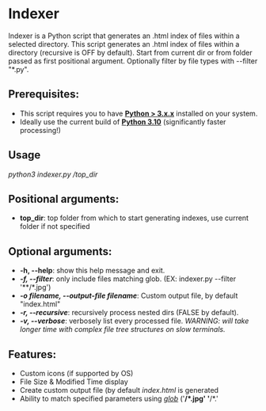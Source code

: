 # Indexer
Indexer is a Python script that generates an .html index of files within a selected directory. This script generates an .html index of files within a directory (recursive is OFF by default). Start from current dir or from folder passed as first positional argument. Optionally filter by file types with --filter "*.py".

## Prerequisites:
* This script requires you to have **[Python > 3.x.x](https://www.python.org/downloads/)** installed on your system. 
* Ideally use the current build of **[Python 3.10](https://www.python.org/downloads/release/python-3100/)** (significantly faster processing!)

## Usage
*python3 indexer.py /top_dir*

## Positional arguments:
* **top_dir**: top folder from which to start generating indexes, use current folder if not specified

## Optional arguments:
* **-h, --help**: show this help message and exit.
* ***-f, --filter***: only include files matching glob. (EX: indexer.py --filter '**/*.jpg')
* ***-o filename, --output-file filename***: Custom output file, by default "index.html"
* ***-r, --recursive***: recursively process nested dirs (FALSE by default).
* ***-v, --verbose***: verbosely list every processed file. *WARNING: will take longer time with complex file tree structures on slow terminals.*

## Features:
* Custom icons (if supported by OS)  
* File Size & Modified Time display 
* Create custom output file (by default *index.html* is generated
* Ability to match specified parameters using [*glob*](https://docs.python.org/3/library/glob.html) ('**/*.jpg' '**/*.'
